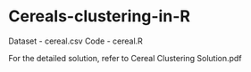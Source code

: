 # Cereals-clustering-in-R

Dataset - cereal.csv
Code - cereal.R

For the detailed solution, refer to Cereal Clustering Solution.pdf
